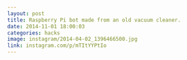 ```yaml
---
layout: post
title: Raspberry Pi bot made from an old vacuum cleaner.
date: 2014-11-01 18:00:03
categories: hacks
image: instagram/2014-04-02_1396466500.jpg
link: instagram.com/p/mTItYYPtIo
---
```

